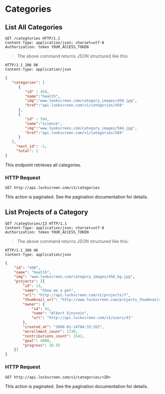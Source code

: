 # Categories

## List All Categories

```http
GET /categtories HTTP/1.1
Content-Type: application/json; charset=utf-8
Authorization: token YOUR_ACCESS_TOKEN
```

> The above command returns JSON structured like this:

```http
HTTP/1.1 206 OK
Content-Type: application/json
```

```json
{
   "categories": [
      {
         "id" : 458,
         "name":"health",
         "img":"www.lookscreen.com/category_images/458.jpg",
         "href":"api.lookscreen.com/v1/categories/458"
      },
      {
         "id" : 584,
         "name":"science",
         "img":"www.lookscreen.com/category_images/584.jpg",
         "href":"api.lookscreen.com/v1/categories/584"
      }
   ],
     "next_id": -1,
     "total": 2
}
```

This endpoint retrieves all categories.

### HTTP Request

`GET http://api.lockscreen.com/v1/categories`

<aside class="notice">
This action is paginated. See the pagination documentation for details.
</aside>

## List Projects of a Category

```http
GET /categtories/13 HTTP/1.1
Content-Type: application/json; charset=utf-8
Authorization: token YOUR_ACCESS_TOKEN
```

> The above command returns JSON structured like this:

```http
HTTP/1.1 206 OK
Content-Type: application/json
```

```json
{
	"id": "458",
	"name": "health",
	"img": "www.lookscreen.com/category_images/458_bg.jpg",
	"projects": [{
		"id": 13,
		"name": "Show me a pet",
		"url": "http://api.lockscreen.com/v1/projects/7",
		"thumbnail_url": "http://www.lockscreen.com/projects_thumbnails/7.jpg",
		"owner": {
			"id": 41,
			"name": "Albert Einstein",
			"url": "http://api.lockscreen.com/v1/users/41"
		},
		"created_at": "2008-01-14T04:33:35Z",
		"enrollment_count": 1730,
		"contributions_count": 1542,
		"goal": 4000,
		"progress": 38.55
	}]
}
```
### HTTP Request

`GET http://api.lockscreen.com/v1/categories/<ID>`

<aside class="notice">
This action is paginated. See the pagination documentation for details.
</aside>

